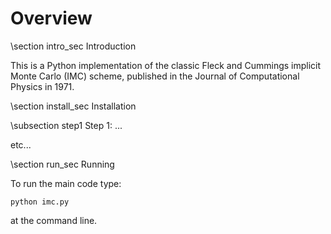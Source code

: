 Overview
========

\section intro_sec Introduction

This is a Python implementation of the classic Fleck and Cummings implicit Monte Carlo (IMC) scheme, published in the Journal of Computational Physics in 1971.


\section install_sec Installation

 \subsection step1 Step 1: ...

 etc...


\section run_sec Running

To run the main code type:

    python imc.py

at the command line.
